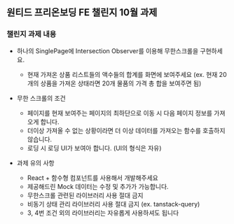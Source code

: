 ## 원티드 프리온보딩 FE 챌린지 10월 과제

### 챌린지 과제 내용

- 하나의 SinglePage에 Intersection Observer를 이용해 무한스크롤을 구현하세요.

  - 현재 가져온 상품 리스트들의 액수들의 합계를 화면에 보여주세요 (ex. 현재 20개의 상품을 가져온 상태라면 20개 물품의 가격 총 합을 보여주면 됨)

- 무한 스크롤의 조건

  - 페이지를 현재 보여주는 페이지의 최하단으로 이동 시 다음 페이지 정보를 가져오게 합니다.
  - 더이상 가져올 수 없는 상황이라면 더 이상 데이터를 가져오는 함수를 호출하지 않습니다.
  - 로딩 시 로딩 UI가 보여아 합니다. (UI의 형식은 자유)

- 과제 유의 사항
  - React + 함수형 컴포넌트를 사용해서 개발해주세요
  - 제공해드린 Mock 데이터는 수정 및 추가가 가능합니다.
  - 무한스크롤 관련된 라이브러리 사용 절대 금지
  - 비동기 상태 관리 라이브러리 사용 절대 금지 (ex. tanstack-query)
  - 3, 4번 조건 외의 라이브러리는 자유롭게 사용하셔도 됩니다
